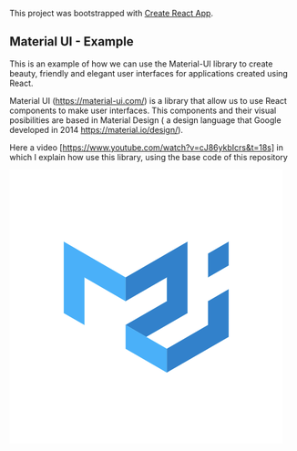 This project was bootstrapped with [Create React App](https://github.com/facebook/create-react-app).

## Material UI - Example 

This is an example of how we can use the Material-UI library to create beauty, friendly and elegant user interfaces for applications created using React.

Material UI (https://material-ui.com/) is a library that allow us to use React components to make user interfaces. This components and their visual posibilities are based in Material Design ( a design language that Google developed in 2014  https://material.io/design/).

Here a video [https://www.youtube.com/watch?v=cJ86ykbIcrs&t=18s] in which I explain how use this library, using the base code of this repository 

![Screenshot del ejemplo](https://raw.githubusercontent.com/VivianGomez/Material-UI-example/master/brand.png?style=centerme)
